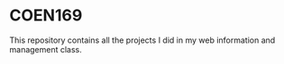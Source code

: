 # COEN169
This repository contains all the projects I did in my web information and management class. 
